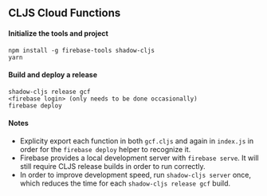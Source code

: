## CLJS Cloud Functions

#### Initialize the tools and project
```
npm install -g firebase-tools shadow-cljs
yarn
```

#### Build and deploy a release
```
shadow-cljs release gcf
<firebase login> (only needs to be done occasionally)
firebase deploy
```

#### Notes

* Explicity export each function in both `gcf.cljs` and again in `index.js` in order for the `firebase deploy` helper to recognize it.
* Firebase provides a local development server with `firebase serve`.  It will still require CLJS release builds in order to run correctly.
* In order to improve development speed, run `shadow-cljs server` once, which reduces the time for each `shadow-cljs release gcf` build.
